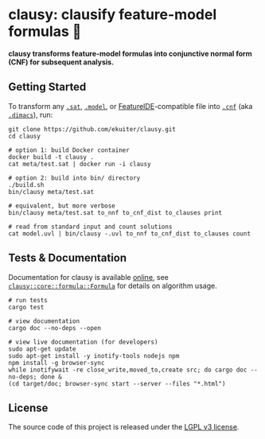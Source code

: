 # clausy: clausify feature-model formulas 🎅

**clausy transforms feature-model formulas into conjunctive normal form (CNF) for subsequent analysis.**

## Getting Started

To transform any [`.sat`](meta/satformat.pdf), [`.model`](https://github.com/ckaestne/kconfigreader), or [FeatureIDE](https://featureide.github.io/)-compatible file into [`.cnf`](meta/satformat.pdf) (aka [`.dimacs`](meta/satformat.pdf)), run:

```
git clone https://github.com/ekuiter/clausy.git
cd clausy

# option 1: build Docker container
docker build -t clausy .
cat meta/test.sat | docker run -i clausy

# option 2: build into bin/ directory
./build.sh
bin/clausy meta/test.sat

# equivalent, but more verbose
bin/clausy meta/test.sat to_nnf to_cnf_dist to_clauses print

# read from standard input and count solutions
cat model.uvl | bin/clausy -.uvl to_nnf to_cnf_dist to_clauses count
```

## Tests & Documentation

Documentation for clausy is available [online](https://ekuiter.github.io/clausy/), see [`clausy::core::formula::Formula`](https://ekuiter.github.io/clausy/clausy/core/formula/struct.Formula.html) for details on algorithm usage.

```
# run tests
cargo test

# view documentation
cargo doc --no-deps --open

# view live documentation (for developers)
sudo apt-get update
sudo apt-get install -y inotify-tools nodejs npm
npm install -g browser-sync
while inotifywait -re close_write,moved_to,create src; do cargo doc --no-deps; done &
(cd target/doc; browser-sync start --server --files "*.html")
```

## License

The source code of this project is released under the [LGPL v3 license](LICENSE.txt).
